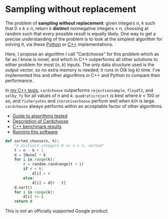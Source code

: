 # Sampling without replacement

The problem of __sampling without replacement__: given integers _n_, _k_ such that 0 ≤ _k_ ≤ _n_,
return _k_ **distinct** nonnegative integers < _n_, choosing at random such that every possible
result is equally likely. One way to get a precise understanding of the problem is to look at the
simplest algorithm for solving it, via these [Python](python/algorithms/quadraticreject.py) or
[C++](cpp/quadraticreject.cpp) implementations.

Here, I propose an algorithm I call "Cardchoose" for this
problem which as far as I know is novel, and which in C++ outperforms all other
solutions to either problem for most (_n_, _k_) inputs. The only data structure
used is the output vector, so no extra memory is needed; it runs in O(_k_ log
_k_) time. I've implemented this and other algorithms in C++ and Python
to compare their performance.

In [my C++ tests](results.md), `cardchoose` outperforms `rejectionsample`,
`floydf2`, and `selby_fy` for all values of _n_ and _k_. `quadraticreject` is
best where _k_ < 100 or so, and `fisheryates` and `iterativechoose` perform well
when _k_/_n_ is large.  `cardchoose` always performs within an acceptable factor of other algorithms.

* [Guide to algorithms tested](algorithms.md)
* [Description of Cardchoose](cardchoose.md)
* [C++ benchmark results](results.md)
* [Running this software](running.md)

```python
def sorted_choose(n, k):
    "k distinct integers 0 <= x < n, sorted"
    t = n - k + 1
    d = [None] * k
    for i in range(k):
        r = random.randrange(t + i)
        if r < t:
            d[i] = r
        else:
            d[i] = d[r - t]
    d.sort()
    for i in range(k):
        d[i] += i
    return d
```


This is not an officially supported Google product.

